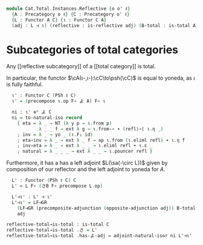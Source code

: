 <!--
```agda
open import Cat.Functor.Adjoint.Reflective
open import Cat.Functor.Adjoint.Compose
open import Cat.Functor.Adjoint.Hom
open import Cat.Functor.Hom.Yoneda
open import Cat.Functor.Naturality
open import Cat.Functor.Adjoint
open import Cat.Functor.Compose
open import Cat.Functor.Base
open import Cat.Functor.Hom
open import Cat.Prelude
open import Cat.Total

import Cat.Functor.Reasoning.FullyFaithful as FFr
import Cat.Functor.Reasoning as Fr
import Cat.Reasoning as Cr
```
-->

```agda
module Cat.Total.Instances.Reflective {o o' ℓ}
  {A : Precategory o ℓ} {C : Precategory o' ℓ}
  {L : Functor A C} {ι : Functor C A}
  (adj : L ⊣ ι) (reflective : is-reflective adj) (B-total : is-total A) where
```
<!--
```agda
open is-total
private
  open module C = Cr C
  module A = Cr A
  module ι =  FFr ι reflective
  module L =  Fr L
  open module B-total = is-total B-total renaming (さ to さB)
```
-->

# Subcategories of total categories

Any [[reflective subcategory]] of a [[total category]] is total.

In particular, the functor $\cA(ι-,ι-):\cC\to\psh(\cC)$ is equal to
yoneda, as $\iota$ is fully faithful.

```agda
  ι' : Functor C (PSh ℓ C)
  ι' = (precompose ι.op F∘ よ A) F∘ ι

  ni : ι' ≅ⁿ よ C
  ni = to-natural-iso record
    { eta = λ _ → NT (λ y p → ι.from p)
            λ _ _ f → ext λ g → ι.from-∘ ∙ (refl⟩∘⟨ ι.η _)
    ; inv = λ _ → yo _ (ι.F₁ id)
    ; eta∘inv = λ _ → ext λ _ f → ap ι.from (ι.eliml refl) ∙ ι.η f
    ; inv∘eta = λ _ → ext λ _ _ → ι.eliml refl ∙ ι.ε _
    ; natural = λ _ _ _ → ext λ _ _ → ι.pouncer refl }
```

Furthermore, it has a has a left adjoint $L(\sa(-\circ L))$ given by
composition of our reflector and the left adjoint to yoneda for $A$.

```agda
  L' : Functor (PSh ℓ C) C
  L' = L F∘ (さB F∘ precompose L.op)

  L'⊣ι' : L' ⊣ ι'
  L'⊣ι' = LF⊣GR
    (LF⊣GR (precomposite-adjunction (opposite-adjunction adj)) B-total.has-よ-adj)
    adj

reflective-total→is-total : is-total C
reflective-total→is-total .さ = L'
reflective-total→is-total .has-よ-adj = adjoint-natural-isor ni L'⊣ι'
```
